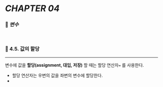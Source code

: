 #  _CHAPTER 04_

###  :pencil: ***변수***

<br>

### :page_facing_up: 4.5. 값의 할당

---

변수에 값을 **할당(assignment, 대입, 저장)** 할 때는 할당 연산자`=` 를 사용한다.

-  할당 연산자는 우변의 값을 좌변의 변수에 할당한다.
- 